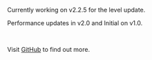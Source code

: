 <p>Currently working on v2.2.5 for the level update.</p>
<p>Performance updates in v2.0 and Initial on v1.0.<br></p>
<p><br></p>
<p>Visit <a href="https://github.com/knownkreatives/Poly-race">GitHub</a> to find out more.</p>
